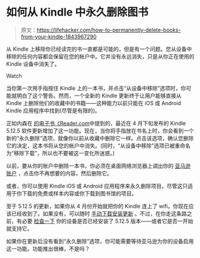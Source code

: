 # 如何从 Kindle 中永久删除图书

> 原文：<https://lifehacker.com/how-to-permanently-delete-books-from-your-kindle-1843967290>

从 Kindle 上移除你已经读完的书一直都是可能的，但是有一个问题。您从设备中移除的任何内容都会保留在您的帐户中。它并没有永远消失，只是从你正在使用的 Kindle 设备中消失了。

Watch

当你第一次用手指按住 Kindle 上的一本书，并点击“从设备中移除”选项时，你可能就明白了这个警告。然而，一个全新的 Kindle 更新终于让用户能够直接从 Kindle 上删除他们的收藏中的书籍——这种能力以前只能在 iOS 或 Android Kindle 应用程序中找到(尽管是有限的)。

正如内森在 [的电子书《Reader.com](https://blog.the-ebook-reader.com/2020/06/02/you-can-now-permanently-delete-kindle-ebooks-on-kindle-devices/)中提到的，最近在 4 月下旬发布的 Kindle 5.12.5 软件更新增加了这一功能。现在，当你将手指放在书名上时，你会看到一个新的“永久删除”选项，就像你以前从收藏中删除它一样。点击该选项，确认您删除它的决定，这本书将从您的帐户中消失。(同时，“从设备中移除”选项已被重命名为“移除下载”，所以也不要被这一变化所迷惑。)

以前，要从你的账户中删除一本书，你必须在桌面网络浏览器上调出你的 [亚马逊账户](https://smile.amazon.com/hz/mycd/myx?asc_campaign=InlineText&asc_refurl=https://lifehacker.com/how-to-permanently-delete-books-from-your-kindle-1843967290&asc_source=&ref_=nav_AccountFlyout_myk&tag=kinjalifehackerlink-20#/home/content/booksAll/dateDsc/) ，点击你不再想要的内容，然后删除它。

或者，你可以使用 Kindle iOS 或 Android 应用程序来永久删除项目，尽管这只适用于你下载的免费或样本内容或你下载到图书馆的项目。

至于 5.12.5 的更新，如果你从 4 月份开始就把你的 Kindle 连上了 wifi，你现在应该已经收到了。如果没有，可以随时 [手动下载安装更新](https://smile.amazon.com/gp/help/customer/display.html?asc_campaign=InlineText&asc_refurl=https://lifehacker.com/how-to-permanently-delete-books-from-your-kindle-1843967290&asc_source=&nodeId=GKMQC26VQQMM8XSW&tag=kinjalifehackerlink-20) 。不过，在你走这条路之前，有必要 [检查一下](https://smile.amazon.com/gp/help/customer/display.html?asc_campaign=InlineText&asc_refurl=https://lifehacker.com/how-to-permanently-delete-books-from-your-kindle-1843967290&asc_source=&nodeId=202048000&sa-no-redirect=1&tag=kinjalifehackerlink-20) 你的设备是否已经安装了 5.12.5 版本——或者它是否一开始就支持它。

如果你在更新后没有看到“永久删除”选项，你可能需要等待亚马逊为你的设备启用这一功能。功能推出很棒，不是吗？